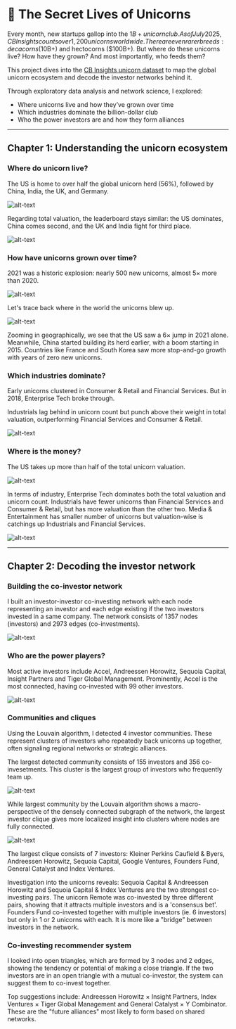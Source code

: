 # 🦄 The Secret Lives of Unicorns

Every month, new startups gallop into the $1B+ unicorn club. As of July 2025, CB Insights counts over 1,200 unicorns worldwide. There are even rarer breeds: decacorns ($10B+) and hectocorns ($100B+). But where do these unicorns live? How have they grown? And most importantly, who feeds them?

This project dives into the [CB Insights unicorn dataset](https://www.cbinsights.com/research-unicorn-companies) to map the global unicorn ecosystem and decode the investor networks behind it.

Through exploratory data analysis and network science, I explored:
- Where unicorns live and how they’ve grown over time
- Which industries dominate the billion-dollar club
- Who the power investors are and how they form alliances

-----

## Chapter 1: Understanding the unicorn ecosystem

### Where do unicorn live?

The US is home to over half the global unicorn herd (56%), followed by China, India, the UK, and Germany.

![alt-text](visuals/treemap_count.png)

Regarding total valuation, the leaderboard stays similar: the US dominates, China comes second, and the UK and India fight for third place.

![alt-text](visuals/line_top_valuation.png)

### How have unicorns grown over time?

2021 was a historic explosion: nearly 500 new unicorns, almost 5× more than 2020.

![alt-text](visuals/line_trend_count.png)

Let's trace back where in the world the unicorns blew up.

![alt-text](visuals/line_trend_country_count.png)

Zooming in geographically, we see that the US saw a 6× jump in 2021 alone. Meanwhile, China started building its herd earlier, with a boom starting in 2015. Countries like France and South Korea saw more stop-and-go growth with years of zero new unicorns.

### Which industries dominate?

Early unicorns clustered in Consumer & Retail and Financial Services. But in 2018, Enterprise Tech broke through.

Industrials lag behind in unicorn count but punch above their weight in total valuation, outperforming Financial Services and Consumer & Retail.

![alt-text](visuals/line_trend_industry_count.png)

### Where is the money?

The US takes up more than half of the total unicorn valuation.

![alt-text](visuals/treemap_valuation.png)

In terms of industry, Enterprise Tech dominates both the total valuation and unicorn count. Industrials have fewer unicorns than Financial Services and Consumer & Retail, but has more valuation than the other two. Media & Entertainment has smaller number of unicorns but valuation-wise is catchings up Industrials and Financial Services.

![alt-text](visuals/bubble_industry_count.png)

-----

## Chapter 2: Decoding the investor network

### Building the co-investor network

I built an investor-investor co-investing network with each node representing an investor and each edge existing if the two investors invested in a same company. The network consists of 1357 nodes (investors) and 2973 edges (co-investments).

![alt-text](visuals/top50_communities.png)

### Who are the power players?

Most active investors include Accel, Andreessen Horowitz, Sequoia Capital, Insight Partners and Tiger Global Management. Prominently, Accel is the most connected, having co-invested with 99 other investors.

![alt-text](visuals/accel_neighbors.png)

### Communities and cliques

Using the Louvain algorithm, I detected 4 investor communities. These represent clusters of investors who repeatedly back unicorns up together, often signaling regional networks or strategic alliances.

The largest detected community consists of 155 investors and 356 co-invesetments. This cluster is the largest group of investors who frequently team up.

![alt-text](visuals/largest_community.png)

While largest community by the Louvain algorithm shows a macro-perspective of the densely connected subgraph of the network, the largest investor clique gives more localized insight into clusters where nodes are fully connected.

![alt-text](visuals/largest_clique.png)

The largest clique consists of 7 investors: Kleiner Perkins Caufield & Byers, Andreessen Horowitz, Sequoia Capital, Google Ventures, Founders Fund, General Catalyst and Index Ventures.

Investigation into the unicorns reveals: Sequoia Capital & Andreessen Horowitz and Sequoia Capital & Index Ventures are the two strongest co-investing pairs. The unicorn Remote was co-invested by three different pairs, showing that it attracts multiple investors and is a 'consensus bet'. Founders Fund co-invested together with multiple investors (ie. 6 investors) but only in 1 or 2 unicorns with each. It is more like a "bridge" between investors in the network.

### Co-investing recommender system

I looked into open triangles, which are formed by 3 nodes and 2 edges, showing the tendency or potential of making a close triangle. If the two investors are in an open triangle with a mutual co-investor, the system can suggest them to co-invest together.

Top suggestions include: Andreessen Horowitz × Insight Partners, Index Ventures × Tiger Global Management and General Catalyst × Y Combinator. These are the "future alliances" most likely to form based on shared networks.



